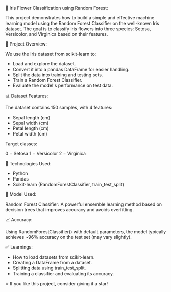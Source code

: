🌸 Iris Flower Classification using Random Forest:

This project demonstrates how to build a simple and effective machine learning model using the Random Forest Classifier on the well-known Iris dataset. The goal is to classify iris flowers into three species: Setosa, Versicolor, and Virginica based on their features.

📌 Project Overview:

We use the Iris dataset from scikit-learn to:
- Load and explore the dataset.
- Convert it into a pandas DataFrame for easier handling.
- Split the data into training and testing sets.
- Train a Random Forest Classifier.
- Evaluate the model's performance on test data.

📊 Dataset Features:

The dataset contains 150 samples, with 4 features:

- Sepal length (cm)
- Sepal width (cm)
- Petal length (cm)
- Petal width (cm)

Target classes:

0 = Setosa
1 = Versicolor
2 = Virginica

🚀 Technologies Used:

- Python
- Pandas
- Scikit-learn (RandomForestClassifier, train_test_split)

🧪 Model Used:

Random Forest Classifier: A powerful ensemble learning method based on decision trees that improves accuracy and avoids overfitting.

📈 Accuracy:

Using RandomForestClassifier() with default parameters, the model typically achieves ~96% accuracy on the test set (may vary slightly).

✅ Learnings:

- How to load datasets from scikit-learn.
- Creating a DataFrame from a dataset.
- Splitting data using train_test_split.
- Training a classifier and evaluating its accuracy.

⭐️ If you like this project, consider giving it a star!

